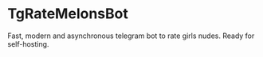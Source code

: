 # TgRateMelonsBot
Fast, modern and asynchronous telegram bot to rate girls nudes. Ready for self-hosting.
